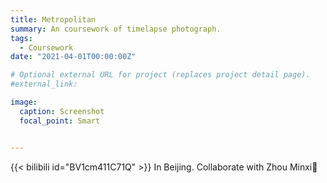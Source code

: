 ```yaml
---
title: Metropolitan
summary: An coursework of timelapse photograph.
tags:
  - Coursework
date: "2021-04-01T00:00:00Z"

# Optional external URL for project (replaces project detail page).
#external_link: 

image:
  caption: Screenshot
  focal_point: Smart


---
```

{{< bilibili id="BV1cm411C71Q" >}}
In Beijing.
Collaborate with Zhou Minxi🩵